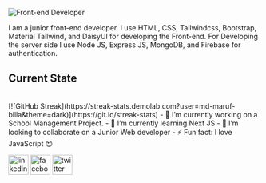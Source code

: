 
![Front-end Developer](https://i.postimg.cc/dV2dkVrP/banner.jpg)

I am a junior front-end developer. I use HTML, CSS, Tailwindcss, Bootstrap, Material Tailwind, and DaisyUI for developing the Front-end. For Developing the server side I use Node JS, Express JS, MongoDB, and Firebase for authentication.

## Current State
<br/>
[![GitHub Streak](https://streak-stats.demolab.com?user=md-maruf-billa&theme=dark)](https://git.io/streak-stats)
- 🔭 I’m currently working on a School Management Project. 
- 🌱 I’m currently learning Next JS 
- 👯 I’m looking to collaborate on a Junior Web developer 
- ⚡ Fun fact: I love JavaScript 😍 


[<img src='https://cdn.jsdelivr.net/npm/simple-icons@3.0.1/icons/linkedin.svg' alt='linkedin' height='40'>](https://www.linkedin.com/in/https://www.linkedin.com/in/md-abu-mahid-islam//)  [<img src='https://cdn.jsdelivr.net/npm/simple-icons@3.0.1/icons/facebook.svg' alt='facebook' height='40'>](https://www.facebook.com/https://www.facebook.com/profile.php?id=100027753881743)  [<img src='https://cdn.jsdelivr.net/npm/simple-icons@3.0.1/icons/twitter.svg' alt='twitter' height='40'>](https://twitter.com/https://x.com/dev_abumahid)  

